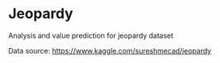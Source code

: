 # Jeopardy
Analysis and value prediction for jeopardy dataset


Data source: https://www.kaggle.com/sureshmecad/jeopardy
